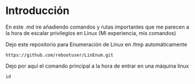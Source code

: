 # Introducción

En este .md ire añadiendo comandos y rutas importantes que me parecen a la hora de escalar privilegios en Linux (Mi experiencia, mis comandos)

Dejo este repositorio para Enumeración de Linux en /tmp automáticamente

```
https://github.com/rebootuser/LinEnum.git
```

Dejo por aquí el comando principal a la hora de entrar en una máquina linux

```
id
```




